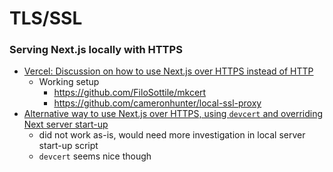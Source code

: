 # TLS/SSL

### Serving Next.js locally with HTTPS

-   [Vercel: Discussion on how to use Next.js over HTTPS instead of HTTP](https://github.com/vercel/next.js/discussions/10935)
    -   Working setup
        -   https://github.com/FiloSottile/mkcert
        -   https://github.com/cameronhunter/local-ssl-proxy
-   [Alternative way to use Next.js over HTTPS, using `devcert` and overriding Next server start-up](https://waltergalvao.dev/how-to-set-up-local-ssl-with-nextjs)
    -   did not work as-is, would need more investigation in local server start-up script
    -   `devcert` seems nice though
